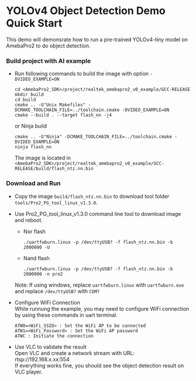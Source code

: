 # YOLOv4 Object Detection Demo Quick Start

This demo will demonsrate how to run a pre-trained YOLOv4-tiny model on AmebaPro2 to do object detection.

### Build project with AI example

- Run following commands to build the image with option `-DVIDEO_EXAMPLE=ON`
  ```
  cd <AmebaPro2_SDK>/project/realtek_amebapro2_v0_example/GCC-RELEASE
  mkdir build
  cd build
  cmake .. -G"Unix Makefiles" -DCMAKE_TOOLCHAIN_FILE=../toolchain.cmake -DVIDEO_EXAMPLE=ON
  cmake --build . --target flash_nn -j4
  ```
  or Ninja build
  ```
  cmake .. -G"Ninja" -DCMAKE_TOOLCHAIN_FILE=../toolchain.cmake -DVIDEO_EXAMPLE=ON
  ninja flash_nn
  ```
  The image is located in `<AmebaPro2_SDK>/project/realtek_amebapro2_v0_example/GCC-RELEASE/build/flash_ntz.nn.bin`

### Download and Run
- Copy the image `build/flash_ntz.nn.bin` to download tool folder `tools/Pro2_PG_tool_linux_v1.3.0`.
- Use Pro2_PG_tool_linux_v1.3.0 command line tool to download image and reboot.  
  - Nor flash
    ```
    ./uartfwburn.linux -p /dev/ttyUSB? -f flash_ntz.nn.bin -b 2000000 -U
    ```
  - Nand flash
    ```
    ./uartfwburn.linux -p /dev/ttyUSB? -f flash_ntz.nn.bin -b 2000000 -n pro2
    ```
  Note: If using windows, replace `uartfwburn.linux` with `uartfwburn.exe` and replace `/dev/ttyUSB?` with `COM?`

- Configure WiFi Connection  
  While runnung the example, you may need to configure WiFi connection by using these commands in uart terminal.  
  ```
  ATW0=<WiFi_SSID> : Set the WiFi AP to be connected
  ATW1=<WiFi_Password> : Set the WiFi AP password
  ATWC : Initiate the connection
  ```

- Use VLC to validate the result  
  Open VLC and create a network stream with URL: rtsp://192.168.x.xx:554  
  If everything works fine, you should see the object detection result on VLC player.